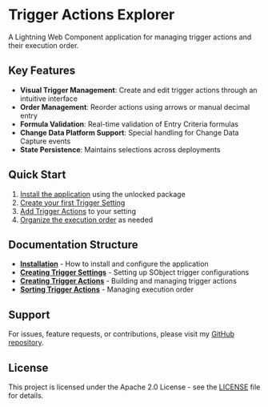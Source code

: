 # Trigger Actions Explorer

A Lightning Web Component application for managing trigger actions and their execution order.

## Key Features

- **Visual Trigger Management**: Create and edit trigger actions through an intuitive interface
- **Order Management**: Reorder actions using arrows or manual decimal entry
- **Formula Validation**: Real-time validation of Entry Criteria formulas
- **Change Data Platform Support**: Special handling for Change Data Capture events
- **State Persistence**: Maintains selections across deployments

## Quick Start

1. [Install the application](installation.md) using the unlocked package
2. [Create your first Trigger Setting](creating-trigger-settings.md)
3. [Add Trigger Actions](creating-trigger-actions.md) to your setting
4. [Organize the execution order](sorting-trigger-actions.md) as needed

## Documentation Structure

- **[Installation](installation.md)** - How to install and configure the application
- **[Creating Trigger Settings](creating-trigger-settings.md)** - Setting up SObject trigger configurations
- **[Creating Trigger Actions](creating-trigger-actions.md)** - Building and managing trigger actions
- **[Sorting Trigger Actions](sorting-trigger-actions.md)** - Managing execution order

## Support

For issues, feature requests, or contributions, please visit my [GitHub repository](https://github.com/dschibster/apex-trigger-actions-explorer).

## License

This project is licensed under the Apache 2.0 License - see the [LICENSE](../LICENSE.md) file for details.
